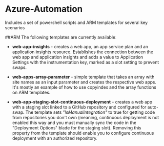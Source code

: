 # Azure-Automation
Includes a set of powershell scripts and ARM templates for several key scenarios

##ARM
The following templates are currently available:

* **web-app-insights** - creates a web app, an app service plan and an application insights resource. Establishes the connection between the web app and application insights and adds a value to Application Settings with the instrumentation key, marked as a slot setting to prevent swaps.

* **web-apps-array-parameter** - simple template that takes an array with site names as an input parameter and creates the respective web apps. It's mostly an example of how to use copyindex and the array functions on ARM templates.

* **web-app-staging-slot-continuous-deployment** - creates a web app with a staging slot linked to a GitHub repository and configured for auto-swap. The template sets *"IsManualIntegration"* to true for getting code from repositories you don't own (meaning, continuous deployment is not enabled this way and you must manually sync the code in the "Deployment Options" blade for the staging slot). Removing this property from the template should enable you to configure continuous deployment with an authorized repository.
